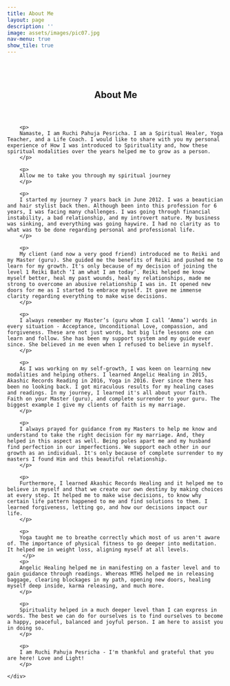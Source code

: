 ```yaml
---
title: About Me
layout: page
description: ''
image: assets/images/pic07.jpg
nav-menu: true
show_tile: true
---
```


<!-- Main -->
<div id="main">

<!-- One -->
<section id="one">
	<div class="inner">
		<header class="major">
			<h2><br/><br/>About Me</h2>
		</header>

		<p>
		Namaste, I am Ruchi Pahuja Pesricha. I am a Spiritual Healer, Yoga Teacher, and a Life Coach. I would like to share with you my personal experience of How I was introduced to Spirituality and, how these spiritual modalities over the years helped me to grow as a person.
		</p>

		<p>
		Allow me to take you through my spiritual journey
		</p>

		<p>
		I started my journey 7 years back in June 2012. I was a beautician and hair stylist back then. Although been into this profession for 6 years, I was facing many challenges. I was going through financial instability, a bad relationship, and my introvert nature. My business was sinking, and everything was going haywire. I had no clarity as to what was to be done regarding personal and professional life.
		</p>

		<p>
		My client (and now a very good friend) introduced me to Reiki and my Master (guru). She guided me the benefits of Reiki and pushed me to learn for my growth. It's only because of my decision of joining the level 1 Reiki Batch ‘I am what I am today’. Reiki helped me know myself better, heal my past wounds, heal my relationships, made me strong to overcome an abusive relationship I was in. It opened new doors for me as I started to embrace myself. It gave me immense clarity regarding everything to make wise decisions.
		</p>

		<p>
		I always remember my Master’s (guru whom I call ‘Amma’) words in every situation - Acceptance, Unconditional Love, compassion, and forgiveness. These are not just words, but big life lessons one can learn and follow. She has been my support system and my guide ever since. She believed in me even when I refused to believe in myself.
		</p>

		<p>
		As I was working on my self-growth, I was keen on learning new modalities and helping others. I learned Angelic Healing in 2015, Akashic Records Reading in 2016, Yoga in 2016. Ever since there has been no looking back. I got miraculous results for my healing cases and readings. In my journey, I learned it's all about your faith. Faith on your Master (guru), and complete surrender to your guru. The biggest example I give my clients of faith is my marriage.
		</p>

		<p>
		I always prayed for guidance from my Masters to help me know and understand to take the right decision for my marriage. And, they helped in this aspect as well. Being poles apart me and my husband find perfection in our imperfections. We support each other in our growth as an individual. It's only because of complete surrender to my masters I found Him and this beautiful relationship.
		</p>

		<p>
		Furthermore, I learned Akashic Records Healing and it helped me to believe in myself and that we create our own destiny by making choices at every step. It helped me to make wise decisions, to know why certain life pattern happened to me and find solutions to them. I learned forgiveness, letting go, and how our decisions impact our life.
		</p>

		<p>
		Yoga taught me to breathe correctly which most of us aren't aware of. The importance of physical fitness to go deeper into meditation. It helped me in weight loss, aligning myself at all levels.		
		 </p>
		<p>
		Angelic Healing helped me in manifesting on a faster level and to gain guidance through readings. Whereas MTHS helped me in releasing baggage, clearing blockages in my path, opening new doors, healing myself deep inside, karma releasing, and much more.
		</p>

		<p>
		Spirituality helped in a much deeper level than I can express in words. The best we can do for ourselves is to find ourselves to become a happy, peaceful, balanced and joyful person. I am here to assist you in doing so.
		</p>

		<p>
		I am Ruchi Pahuja Pesricha - I'm thankful and grateful that you are here! Love and Light!
		</p>

	</div>
</section>

</div>
